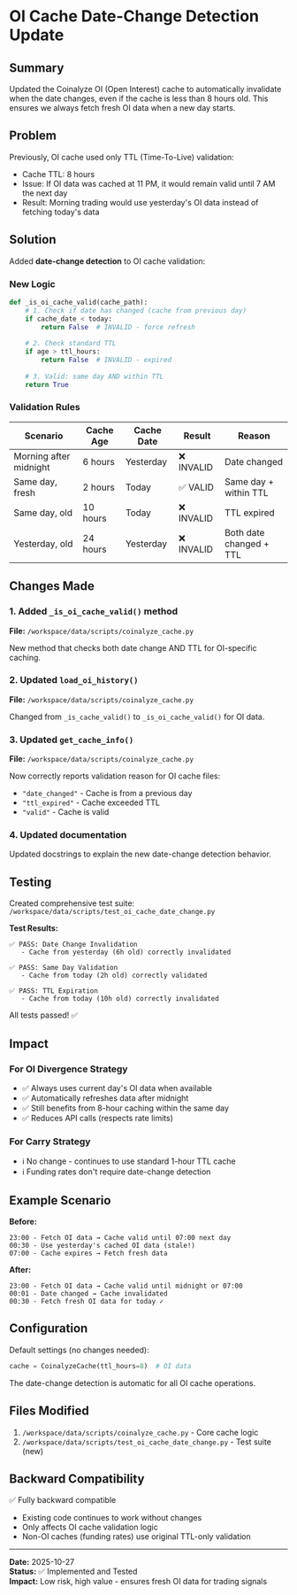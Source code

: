 # OI Cache Date-Change Detection Update

## Summary

Updated the Coinalyze OI (Open Interest) cache to automatically invalidate when the date changes, even if the cache is less than 8 hours old. This ensures we always fetch fresh OI data when a new day starts.

## Problem

Previously, OI cache used only TTL (Time-To-Live) validation:
- Cache TTL: 8 hours
- Issue: If OI data was cached at 11 PM, it would remain valid until 7 AM the next day
- Result: Morning trading would use yesterday's OI data instead of fetching today's data

## Solution

Added **date-change detection** to OI cache validation:

### New Logic
```python
def _is_oi_cache_valid(cache_path):
    # 1. Check if date has changed (cache from previous day)
    if cache_date < today:
        return False  # INVALID - force refresh
    
    # 2. Check standard TTL
    if age > ttl_hours:
        return False  # INVALID - expired
    
    # 3. Valid: same day AND within TTL
    return True
```

### Validation Rules
| Scenario | Cache Age | Cache Date | Result | Reason |
|----------|-----------|------------|--------|--------|
| Morning after midnight | 6 hours | Yesterday | ❌ INVALID | Date changed |
| Same day, fresh | 2 hours | Today | ✅ VALID | Same day + within TTL |
| Same day, old | 10 hours | Today | ❌ INVALID | TTL expired |
| Yesterday, old | 24 hours | Yesterday | ❌ INVALID | Both date changed + TTL |

## Changes Made

### 1. Added `_is_oi_cache_valid()` method
**File:** `/workspace/data/scripts/coinalyze_cache.py`

New method that checks both date change AND TTL for OI-specific caching.

### 2. Updated `load_oi_history()` 
**File:** `/workspace/data/scripts/coinalyze_cache.py`

Changed from `_is_cache_valid()` to `_is_oi_cache_valid()` for OI data.

### 3. Updated `get_cache_info()`
**File:** `/workspace/data/scripts/coinalyze_cache.py`

Now correctly reports validation reason for OI cache files:
- `"date_changed"` - Cache is from a previous day
- `"ttl_expired"` - Cache exceeded TTL
- `"valid"` - Cache is valid

### 4. Updated documentation
Updated docstrings to explain the new date-change detection behavior.

## Testing

Created comprehensive test suite: `/workspace/data/scripts/test_oi_cache_date_change.py`

**Test Results:**
```
✅ PASS: Date Change Invalidation
   - Cache from yesterday (6h old) correctly invalidated
   
✅ PASS: Same Day Validation  
   - Cache from today (2h old) correctly validated
   
✅ PASS: TTL Expiration
   - Cache from today (10h old) correctly invalidated
```

All tests passed! ✅

## Impact

### For OI Divergence Strategy
- ✅ Always uses current day's OI data when available
- ✅ Automatically refreshes data after midnight
- ✅ Still benefits from 8-hour caching within the same day
- ✅ Reduces API calls (respects rate limits)

### For Carry Strategy
- ℹ️ No change - continues to use standard 1-hour TTL cache
- ℹ️ Funding rates don't require date-change detection

## Example Scenario

**Before:**
```
23:00 - Fetch OI data → Cache valid until 07:00 next day
00:30 - Use yesterday's cached OI data (stale!)
07:00 - Cache expires → Fetch fresh data
```

**After:**
```
23:00 - Fetch OI data → Cache valid until midnight or 07:00
00:01 - Date changed → Cache invalidated
00:30 - Fetch fresh OI data for today ✓
```

## Configuration

Default settings (no changes needed):
```python
cache = CoinalyzeCache(ttl_hours=8)  # OI data
```

The date-change detection is automatic for all OI cache operations.

## Files Modified

1. `/workspace/data/scripts/coinalyze_cache.py` - Core cache logic
2. `/workspace/data/scripts/test_oi_cache_date_change.py` - Test suite (new)

## Backward Compatibility

✅ Fully backward compatible
- Existing code continues to work without changes
- Only affects OI cache validation logic
- Non-OI caches (funding rates) use original TTL-only validation

---

**Date:** 2025-10-27  
**Status:** ✅ Implemented and Tested  
**Impact:** Low risk, high value - ensures fresh OI data for trading signals
